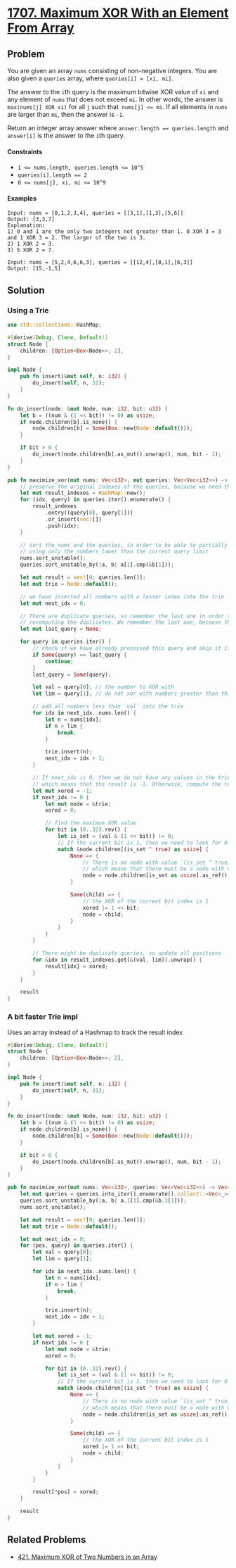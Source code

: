 # [1707. Maximum XOR With an Element From Array](https://leetcode.com/problems/maximum-xor-with-an-element-from-array/)

## Problem

You are given an array `nums` consisting of non-negative integers. You are also
given a `queries` array, where `queries[i] = [xi, mi]`.

The answer to the `i`th query is the maximum bitwise XOR value of `xi` and any
element of `nums` that does not exceed `mi`. In other words, the answer
is `max(nums[j] XOR xi)` for all `j` such that` nums[j] <= mi`. If all elements
in `nums` are larger than `mi`, then the answer is `-1`.

Return an integer array answer where `answer.length == queries.length`
and `answer[i]` is the answer to the `i`th query.

#### Constraints

* `1 <= nums.length, queries.length <= 10^5`
* `queries[i].length == 2`
* `0 <= nums[j], xi, mi <= 10^9`

#### Examples

```text
Input: nums = [0,1,2,3,4], queries = [[3,1],[1,3],[5,6]]
Output: [3,3,7]
Explanation:
1) 0 and 1 are the only two integers not greater than 1. 0 XOR 3 = 3 and 1 XOR 3 = 2. The larger of the two is 3.
2) 1 XOR 2 = 3.
3) 5 XOR 2 = 7.
```

```text
Input: nums = [5,2,4,6,6,3], queries = [[12,4],[8,1],[6,3]]
Output: [15,-1,5]
```

## Solution

### Using a Trie

```rust
use std::collections::HashMap;

#[derive(Debug, Clone, Default)]
struct Node {
    children: [Option<Box<Node>>; 2],
}

impl Node {
    pub fn insert(&mut self, n: i32) {
        do_insert(self, n, 31);
    }
}

fn do_insert(node: &mut Node, num: i32, bit: u32) {
    let b = ((num & (1 << bit)) != 0) as usize;
    if node.children[b].is_none() {
        node.children[b] = Some(Box::new(Node::default()));
    }

    if bit > 0 {
        do_insert(node.children[b].as_mut().unwrap(), num, bit - 1);
    }
}

pub fn maximize_xor(mut nums: Vec<i32>, mut queries: Vec<Vec<i32>>) -> Vec<i32> {
    // preserve the original indexes of the queries, because we need them to construct the result
    let mut result_indexes = HashMap::new();
    for (idx, query) in queries.iter().enumerate() {
        result_indexes
            .entry((query[0], query[1]))
            .or_insert(vec![])
            .push(idx);
    }

    // sort the nums and the queries, in order to be able to partially build the trie
    // using only the numbers lower than the current query limit
    nums.sort_unstable();
    queries.sort_unstable_by(|a, b| a[1].cmp(&b[1]));

    let mut result = vec![0; queries.len()];
    let mut trie = Node::default();

    // we have inserted all numbers with a lesser index into the trie 
    let mut next_idx = 0;

    // There are duplicate queries, so remember the last one in order to avoid 
    // recomputing the duplicates. We remember the last one, because they are sorted
    let mut last_query = None;

    for query in queries.iter() {
        // check if we have already processed this query and skip it if we did
        if Some(query) == last_query {
            continue;
        }
        last_query = Some(query);

        let val = query[0]; // the number to XOR with 
        let lim = query[1]; // do not xor with numbers greater than this

        // add all numbers less than `val` into the trie
        for idx in next_idx..nums.len() {
            let n = nums[idx];
            if n > lim {
                break;
            }

            trie.insert(n);
            next_idx = idx + 1;
        }

        // If next_idx is 0, then we do not have any values in the trie, 
        // which means that the result is -1. Otherwise, compute the result
        let mut xored = -1;
        if next_idx != 0 {
            let mut node = &trie;
            xored = 0;

            // find the maximum XOR value
            for bit in (0..32).rev() {
                let is_set = (val & (1 << bit)) != 0;
                // If the current bit is 1, then we need to look for 0 and vice-versa
                match &node.children[(is_set ^ true) as usize] {
                    None => {
                        // There is no node with value `(is_set ^ true) as usize` (i.e. the inverted value),
                        // which means that there must be a node with value `is_set as usize`
                        node = node.children[is_set as usize].as_ref().unwrap();
                    }

                    Some(child) => {
                        // the XOR of the current bit index is 1
                        xored |= 1 << bit;
                        node = child;
                    }
                }
            }
        }

        // There might be duplicate queries, so update all positions
        for &idx in result_indexes.get(&(val, lim)).unwrap() {
            result[idx] = xored;
        }
    }

    result
}
```

### A bit faster Trie impl

Uses an array instead of a Hashmap to track the result index

```rust
#[derive(Debug, Clone, Default)]
struct Node {
    children: [Option<Box<Node>>; 2],
}

impl Node {
    pub fn insert(&mut self, n: i32) {
        do_insert(self, n, 31);
    }
}

fn do_insert(node: &mut Node, num: i32, bit: u32) {
    let b = ((num & (1 << bit)) != 0) as usize;
    if node.children[b].is_none() {
        node.children[b] = Some(Box::new(Node::default()));
    }

    if bit > 0 {
        do_insert(node.children[b].as_mut().unwrap(), num, bit - 1);
    }
}

pub fn maximize_xor(mut nums: Vec<i32>, queries: Vec<Vec<i32>>) -> Vec<i32> {
    let mut queries = queries.into_iter().enumerate().collect::<Vec<_>>();
    queries.sort_unstable_by(|a, b| a.1[1].cmp(&b.1[1]));
    nums.sort_unstable();

    let mut result = vec![0; queries.len()];
    let mut trie = Node::default();

    let mut next_idx = 0;
    for (pos, query) in queries.iter() {
        let val = query[0];
        let lim = query[1];

        for idx in next_idx..nums.len() {
            let n = nums[idx];
            if n > lim {
                break;
            }

            trie.insert(n);
            next_idx = idx + 1;
        }

        let mut xored = -1;
        if next_idx != 0 {
            let mut node = &trie;
            xored = 0;

            for bit in (0..32).rev() {
                let is_set = (val & (1 << bit)) != 0;
                // If the current bit is 1, then we need to look for 0 and vice-versa
                match &node.children[(is_set ^ true) as usize] {
                    None => {
                        // There is no node with value `(is_set ^ true) as usize` (i.e. the inverted value),
                        // which means that there must be a node with value `is_set as usize`
                        node = node.children[is_set as usize].as_ref().unwrap();
                    }

                    Some(child) => {
                        // the XOR of the current bit index is 1
                        xored |= 1 << bit;
                        node = child;
                    }
                }
            }
        }

        result[*pos] = xored;
    }

    result
}
```

## Related Problems

* [421. Maximum XOR of Two Numbers in an Array](/leetcode/400%20-%20499/421%20-%20Maximum%20XOR%20of%20Two%20Numbers%20in%20an%20Array.md)